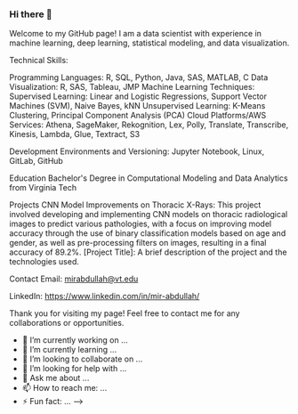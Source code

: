 ### Hi there 👋

Welcome to my GitHub page! I am a data scientist with experience in machine learning, deep learning, statistical modeling, and data visualization.


Technical Skills:

  Programming Languages: R, SQL, Python, Java, SAS, MATLAB, C
  Data Visualization: R, SAS, Tableau, JMP
  Machine Learning Techniques:
    Supervised Learning: Linear and Logistic Regressions, Support Vector Machines (SVM), Naive Bayes, kNN
    Unsupervised Learning: K-Means Clustering, Principal Component Analysis (PCA)
  Cloud Platforms/AWS Services: Athena, SageMaker, Rekognition, Lex, Polly, Translate, Transcribe, Kinesis, Lambda, Glue, Textract, S3
  
  Development Environments and Versioning: Jupyter Notebook, Linux, GitLab, GitHub
  
Education
  Bachelor's Degree in Computational Modeling and Data Analytics from Virginia Tech
  
Projects
  CNN Model Improvements on Thoracic X-Rays: This project involved developing and implementing CNN models on thoracic radiological images to predict various pathologies, with a focus on improving model accuracy through the use of binary classification models based on age and gender, as well as pre-processing filters on images, resulting in a final accuracy of 89.2%.
  [Project Title]: A brief description of the project and the technologies used.
  
Contact
  Email: mirabdullah@vt.edu
  
  LinkedIn: https://www.linkedin.com/in/mir-abdullah/
  
Thank you for visiting my page! Feel free to contact me for any collaborations or opportunities.

- 🔭 I’m currently working on ...
- 🌱 I’m currently learning ...
- 👯 I’m looking to collaborate on ...
- 🤔 I’m looking for help with ...
- 💬 Ask me about ...
- 📫 How to reach me: ...
- ⚡ Fun fact: ...
-->
